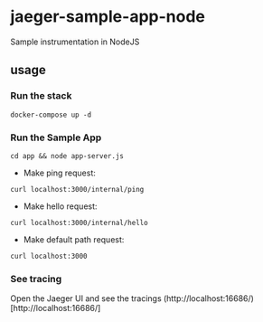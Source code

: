 # jaeger-sample-app-node

Sample instrumentation in NodeJS

## usage

### Run the stack

`docker-compose up -d`

### Run the Sample App

`cd app && node app-server.js`

* Make ping request:

`curl localhost:3000/internal/ping`

* Make hello request:

`curl localhost:3000/internal/hello`

* Make default path request:

`curl localhost:3000`

### See tracing

Open the Jaeger UI and see the tracings (http://localhost:16686/)[http://localhost:16686/]
